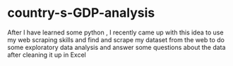 # country-s-GDP-analysis
After I have learned some python , I recently came up with this idea to use my web scraping skills and find and scrape my dataset from the web to do some exploratory data analysis and answer some questions about the data after cleaning it up in Excel
